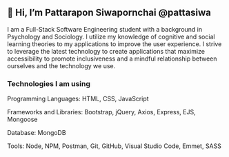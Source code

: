## 👋 Hi, I’m Pattarapon Siwapornchai @pattasiwa

  I am a Full-Stack Software Engineering student with a background in Psychology and Sociology. 
  I utilize my knowledge of cognitive and social learning theories to my applications to improve the user experience. 
  I strive to leverage the latest technology to create applications that maximize accessibility to promote inclusiveness and a mindful 
  relationship between ourselves and the technology we use. 

### Technologies I am using

  Programming Languages: HTML, CSS, JavaScript
  
  Frameworks and Libraries: Bootstrap, jQuery, Axios, Express, EJS, Mongoose
  
  Database: MongoDB
  
  Tools: Node, NPM, Postman, Git, GitHub, Visual Studio Code, Emmet, SASS



<!---
PattaSiwa/PattaSiwa is a ✨ special ✨ repository because its `README.md` (this file) appears on your GitHub profile.
You can click the Preview link to take a look at your changes.
--->
